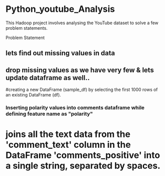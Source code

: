 # Python_youtube_Analysis

This Hadoop project involves analysing the YouTube dataset to solve a few problem statements.

Problem Statement

## lets find out missing values in data

## drop missing values as we have very few & lets update dataframe as well..

#creating a new DataFrame (sample_df) by selecting the first 1000 rows of an existing DataFrame (df).

### Inserting polarity values into comments dataframe while defining feature name as "polarity"

# joins all the text data from the 'comment_text' column in the DataFrame 'comments_positive' into a single string, separated by spaces.


